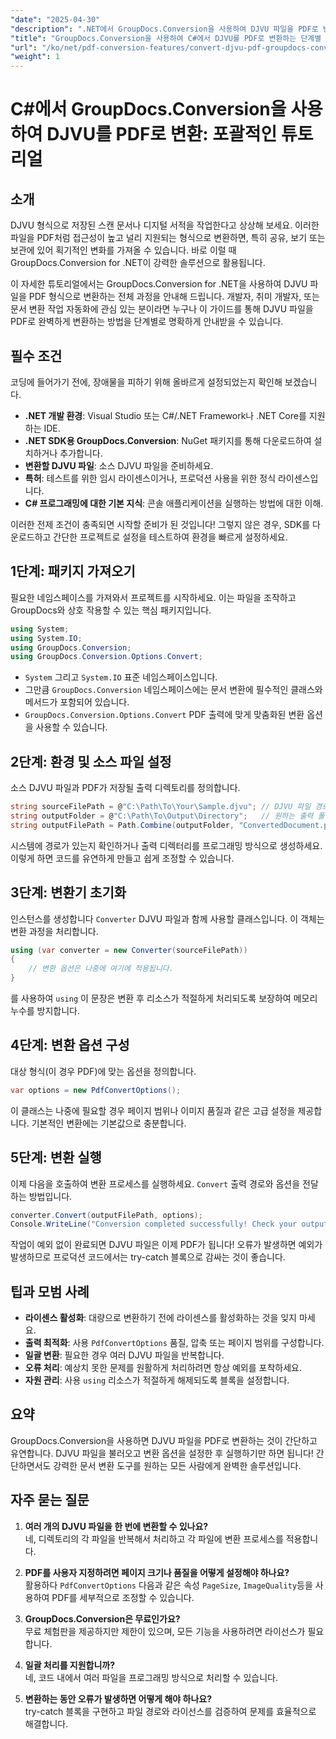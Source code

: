 ```yaml
---
"date": "2025-04-30"
"description": ".NET에서 GroupDocs.Conversion을 사용하여 DJVU 파일을 PDF로 변환하는 방법을 알아보세요. 이 단계별 가이드를 따라 문서를 원활하게 변환하세요."
"title": "GroupDocs.Conversion을 사용하여 C#에서 DJVU를 PDF로 변환하는 단계별 가이드"
"url": "/ko/net/pdf-conversion-features/convert-djvu-pdf-groupdocs-conversion-csharp/"
"weight": 1
---
```


# C#에서 GroupDocs.Conversion을 사용하여 DJVU를 PDF로 변환: 포괄적인 튜토리얼

## 소개
DJVU 형식으로 저장된 스캔 문서나 디지털 서적을 작업한다고 상상해 보세요. 이러한 파일을 PDF처럼 접근성이 높고 널리 지원되는 형식으로 변환하면, 특히 공유, 보기 또는 보관에 있어 획기적인 변화를 가져올 수 있습니다. 바로 이럴 때 GroupDocs.Conversion for .NET이 강력한 솔루션으로 활용됩니다.

이 자세한 튜토리얼에서는 GroupDocs.Conversion for .NET을 사용하여 DJVU 파일을 PDF 형식으로 변환하는 전체 과정을 안내해 드립니다. 개발자, 취미 개발자, 또는 문서 변환 작업 자동화에 관심 있는 분이라면 누구나 이 가이드를 통해 DJVU 파일을 PDF로 완벽하게 변환하는 방법을 단계별로 명확하게 안내받을 수 있습니다.

## 필수 조건

코딩에 들어가기 전에, 장애물을 피하기 위해 올바르게 설정되었는지 확인해 보겠습니다.

- **.NET 개발 환경**: Visual Studio 또는 C#/.NET Framework나 .NET Core를 지원하는 IDE.
- **.NET SDK용 GroupDocs.Conversion**: NuGet 패키지를 통해 다운로드하여 설치하거나 추가합니다.
- **변환할 DJVU 파일**: 소스 DJVU 파일을 준비하세요.
- **특허**: 테스트를 위한 임시 라이센스이거나, 프로덕션 사용을 위한 정식 라이센스입니다.
- **C# 프로그래밍에 대한 기본 지식**: 콘솔 애플리케이션을 실행하는 방법에 대한 이해.

이러한 전제 조건이 충족되면 시작할 준비가 된 것입니다! 그렇지 않은 경우, SDK를 다운로드하고 간단한 프로젝트로 설정을 테스트하여 환경을 빠르게 설정하세요.

## 1단계: 패키지 가져오기

필요한 네임스페이스를 가져와서 프로젝트를 시작하세요. 이는 파일을 조작하고 GroupDocs와 상호 작용할 수 있는 핵심 패키지입니다.

```csharp
using System;
using System.IO;
using GroupDocs.Conversion;
using GroupDocs.Conversion.Options.Convert;
```

- `System` 그리고 `System.IO` 표준 네임스페이스입니다.
- 그만큼 `GroupDocs.Conversion` 네임스페이스에는 문서 변환에 필수적인 클래스와 메서드가 포함되어 있습니다.
- `GroupDocs.Conversion.Options.Convert` PDF 출력에 맞게 맞춤화된 변환 옵션을 사용할 수 있습니다.

## 2단계: 환경 및 소스 파일 설정

소스 DJVU 파일과 PDF가 저장될 출력 디렉토리를 정의합니다.

```csharp
string sourceFilePath = @"C:\Path\To\Your\Sample.djvu"; // DJVU 파일 경로로 바꾸세요
string outputFolder = @"C:\Path\To\Output\Directory";   // 원하는 출력 폴더로 바꾸세요
string outputFilePath = Path.Combine(outputFolder, "ConvertedDocument.pdf");
```

시스템에 경로가 있는지 확인하거나 출력 디렉터리를 프로그래밍 방식으로 생성하세요. 이렇게 하면 코드를 유연하게 만들고 쉽게 조정할 수 있습니다.

## 3단계: 변환기 초기화

인스턴스를 생성합니다 `Converter` DJVU 파일과 함께 사용할 클래스입니다. 이 객체는 변환 과정을 처리합니다.

```csharp
using (var converter = new Converter(sourceFilePath))
{
    // 변환 옵션은 나중에 여기에 적용됩니다.
}
```

를 사용하여 `using` 이 문장은 변환 후 리소스가 적절하게 처리되도록 보장하여 메모리 누수를 방지합니다.

## 4단계: 변환 옵션 구성

대상 형식(이 경우 PDF)에 맞는 옵션을 정의합니다.

```csharp
var options = new PdfConvertOptions();
```

이 클래스는 나중에 필요할 경우 페이지 범위나 이미지 품질과 같은 고급 설정을 제공합니다. 기본적인 변환에는 기본값으로 충분합니다.

## 5단계: 변환 실행

이제 다음을 호출하여 변환 프로세스를 실행하세요. `Convert` 출력 경로와 옵션을 전달하는 방법입니다.

```csharp
converter.Convert(outputFilePath, options);
Console.WriteLine("Conversion completed successfully! Check your output folder.");
```

작업이 예외 없이 완료되면 DJVU 파일은 이제 PDF가 됩니다! 오류가 발생하면 예외가 발생하므로 프로덕션 코드에서는 try-catch 블록으로 감싸는 것이 좋습니다.

## 팁과 모범 사례

- **라이센스 활성화**: 대량으로 변환하기 전에 라이센스를 활성화하는 것을 잊지 마세요.
- **출력 최적화**: 사용 `PdfConvertOptions` 품질, 압축 또는 페이지 범위를 구성합니다.
- **일괄 변환**: 필요한 경우 여러 DJVU 파일을 반복합니다.
- **오류 처리**: 예상치 못한 문제를 원활하게 처리하려면 항상 예외를 포착하세요.
- **자원 관리**: 사용 `using` 리소스가 적절하게 해제되도록 블록을 설정합니다.

## 요약

GroupDocs.Conversion을 사용하면 DJVU 파일을 PDF로 변환하는 것이 간단하고 유연합니다. DJVU 파일을 불러오고 변환 옵션을 설정한 후 실행하기만 하면 됩니다! 간단하면서도 강력한 문서 변환 도구를 원하는 모든 사람에게 완벽한 솔루션입니다.

## 자주 묻는 질문

1. **여러 개의 DJVU 파일을 한 번에 변환할 수 있나요?**  
네, 디렉토리의 각 파일을 반복해서 처리하고 각 파일에 변환 프로세스를 적용합니다.

2. **PDF를 사용자 지정하려면 페이지 크기나 품질을 어떻게 설정해야 하나요?**  
활용하다 `PdfConvertOptions` 다음과 같은 속성 `PageSize`, `ImageQuality`등을 사용하여 PDF를 세부적으로 조정할 수 있습니다.

3. **GroupDocs.Conversion은 무료인가요?**  
무료 체험판을 제공하지만 제한이 있으며, 모든 기능을 사용하려면 라이선스가 필요합니다.

4. **일괄 처리를 지원합니까?**  
네, 코드 내에서 여러 파일을 프로그래밍 방식으로 처리할 수 있습니다.

5. **변환하는 동안 오류가 발생하면 어떻게 해야 하나요?**  
try-catch 블록을 구현하고 파일 경로와 라이선스를 검증하여 문제를 효율적으로 해결합니다.